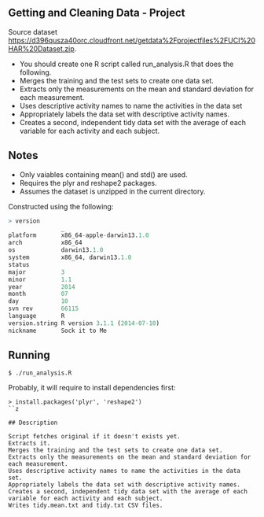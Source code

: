 ## Getting and Cleaning Data - Project

Source dataset https://d396qusza40orc.cloudfront.net/getdata%2Fprojectfiles%2FUCI%20HAR%20Dataset.zip.

*  You should create one R script called run_analysis.R that does the following.
*  Merges the training and the test sets to create one data set.
*  Extracts only the measurements on the mean and standard deviation for each measurement.
*  Uses descriptive activity names to name the activities in the data set
*  Appropriately labels the data set with descriptive activity names.
*  Creates a second, independent tidy data set with the average of each variable for each activity and each subject.

## Notes

*  Only vaiables containing mean() and std() are used.
*  Requires the plyr and reshape2 packages.
*  Assumes the dataset is unzipped in the current directory.

Constructed using the following:

```R
> version
               _
platform       x86_64-apple-darwin13.1.0
arch           x86_64
os             darwin13.1.0
system         x86_64, darwin13.1.0
status
major          3
minor          1.1
year           2014
month          07
day            10
svn rev        66115
language       R
version.string R version 3.1.1 (2014-07-10)
nickname       Sock it to Me
```

##  Running

```
$ ./run_analysis.R
```
Probably, it will require to install dependencies first:
```$ R
> install.packages('plyr', 'reshape2')
``z

## Description

Script fetches original if it doesn't exists yet.
Extracts it.
Merges the training and the test sets to create one data set.
Extracts only the measurements on the mean and standard deviation for each measurement.
Uses descriptive activity names to name the activities in the data set.
Appropriately labels the data set with descriptive activity names.
Creates a second, independent tidy data set with the average of each variable for each activity and each subject.
Writes tidy.mean.txt and tidy.txt CSV files.

